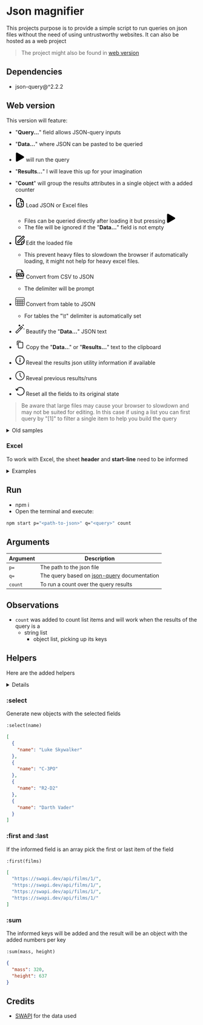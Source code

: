 # Json magnifier

This projects purpose is to provide a simple script to run queries on json files without the need of using untrustworthy websites. It can also be hosted as a web project

> The project might also be found in [web version](https://daniel-aragao.github.io/json-magnifier/)

## Dependencies

* json-query@^2.2.2

## Web version

<link rel="stylesheet" href="readme-style.css">

This version will feature:  

* "**Query...**" field allows JSON-query inputs
* "**Data...**" where JSON can be pasted to be queried
* <img src="./icons/play.png" class="iconReadme"/> will run the query
* "**Results...**" I will leave this up for your imagination
* "**Count**" will group the results attributes in a single object with a added counter

* <img src="./icons/file.png" class="iconReadme"/> Load JSON or Excel files
  * Files can be queried directly after loading it but pressing <img src="./icons/play.png" class="iconReadme"/>
  * The file will be ignored if the "**Data...**" field is not empty
* <img src="./icons/edit.png" class="iconReadme"/> Edit the loaded file
  * This prevent heavy files to slowdown the browser if automatically loading, it might not help for heavy excel files.
* <img src="./icons/csvfile.png" class="iconReadme"/> Convert from CSV to JSON
  * The delimiter will be prompt
* <img src="./icons/tabledb.png" class="iconReadme"/> Convert from table to JSON
  * For tables the "\t" delimiter is automatically set
* <img src="./icons/magic-wand.png" class="iconReadme"/> Beautify the "**Data...**" JSON text
* <img src="./icons/copy.png" class="iconReadme"/> Copy the "**Data..**." or "**Results...**" text to the clipboard
* <img src="./icons/information.png" class="iconReadme"/> Reveal the results json utility information if available
* <img src="./icons/clock.png" class="iconReadme"/> Reveal previous results/runs
* <img src="./icons/reset.png" class="iconReadme"/> Reset all the fields to its original state

> Be aware that large files may cause your browser to slowdown and may not be suited for editing. In this case if using a list you can first query by "[1]" to filter a single item to help you build the query

<details>
  <summary>Old samples</summary>

* Guide
  ![guide](/misc/imgs/guide.png)

* Sample of query
  ![guide](/misc/imgs/sample%201.png)
* Sample of `Count`
  ![guide](/misc/imgs/sample%202.png)

</details>

### Excel

To work with Excel, the sheet **header** and **start-line** need to be informed

<details>
  <summary> Examples </summary>

* **A** / **0**
  |   | A | B | C | D | E | F |
  |---|---|---|---|---|---|---|
  | 1 | h | e | a | d | e | r |
  | 2 | i | t | e | m | - | 1 |
  | 3 | i | t | e | m | - | 2 |
  | 4 | i | t | e | m | - | 3 |

* **B** / **0**
  |   | A | B | C | D | E | F | G |
  |---|---|---|---|---|---|---|---|
  | 1 |   | h | e | a | d | e | r |
  | 2 |   | i | t | e | m | - | 1 |
  | 3 |   | i | t | e | m | - | 2 |
  | 4 |   | i | t | e | m | - | 3 |

* **B** / **1**
  |   | A | B | C | D | E | F | G |
  |---|---|---|---|---|---|---|---|
  | 1 |   |   |   |   |   |   |   |
  | 2 |   | h | e | a | d | e | r |
  | 3 |   | i | t | e | m | - | 1 |
  | 4 |   | i | t | e | m | - | 2 |
  | 5 |   | i | t | e | m | - | 3 |

</details>

## Run

* npm i
* Open the terminal and execute:

```bash
npm start p="<path-to-json>" q="<query>" count
```

## Arguments

| Argument | Description |
|---|---|
| `p=` | The path to the json file |
| `q=` | The query based on [json-query](https://www.npmjs.com/package/json-query) documentation |
| `count` | To run a count over the query results |

## Observations

* `count` was added to count list items and will work when the results of the query is a  
  * string list  
    * object list, picking up its keys  

## Helpers

Here are the added helpers
<details>

```JSON
[
  {
    "name": "Luke Skywalker",
    "height": "172",
    "mass": "77",
    "hair_color": "blond",
    "skin_color": "fair",
    "eye_color": "blue",
    "birth_year": "19BBY",
    "gender": "male",
    "homeworld": "https://swapi.dev/api/planets/1/",
    "films": [
      "https://swapi.dev/api/films/1/",
      "https://swapi.dev/api/films/2/",
      "https://swapi.dev/api/films/3/",
      "https://swapi.dev/api/films/6/"
    ],
    "species": [],
    "vehicles": [
      "https://swapi.dev/api/vehicles/14/",
      "https://swapi.dev/api/vehicles/30/"
    ],
    "starships": [
      "https://swapi.dev/api/starships/12/",
      "https://swapi.dev/api/starships/22/"
    ],
    "created": "2014-12-09T13:50:51.644000Z",
    "edited": "2014-12-20T21:17:56.891000Z",
    "url": "https://swapi.dev/api/people/1/"
  },
  {
    "name": "C-3PO",
    "height": "167",
    "mass": "75",
    "hair_color": "n/a",
    "skin_color": "gold",
    "eye_color": "yellow",
    "birth_year": "112BBY",
    "gender": "n/a",
    "homeworld": "https://swapi.dev/api/planets/1/",
    "films": [
      "https://swapi.dev/api/films/1/",
      "https://swapi.dev/api/films/2/",
      "https://swapi.dev/api/films/3/",
      "https://swapi.dev/api/films/4/",
      "https://swapi.dev/api/films/5/",
      "https://swapi.dev/api/films/6/"
    ],
    "species": [
      "https://swapi.dev/api/species/2/"
    ],
    "vehicles": [],
    "starships": [],
    "created": "2014-12-10T15:10:51.357000Z",
    "edited": "2014-12-20T21:17:50.309000Z",
    "url": "https://swapi.dev/api/people/2/"
  },
  {
    "name": "R2-D2",
    "height": "96",
    "mass": "32",
    "hair_color": "n/a",
    "skin_color": "white, blue",
    "eye_color": "red",
    "birth_year": "33BBY",
    "gender": "n/a",
    "homeworld": "https://swapi.dev/api/planets/8/",
    "films": [
      "https://swapi.dev/api/films/1/",
      "https://swapi.dev/api/films/2/",
      "https://swapi.dev/api/films/3/",
      "https://swapi.dev/api/films/4/",
      "https://swapi.dev/api/films/5/",
      "https://swapi.dev/api/films/6/"
    ],
    "species": [
      "https://swapi.dev/api/species/2/"
    ],
    "vehicles": [],
    "starships": [],
    "created": "2014-12-10T15:11:50.376000Z",
    "edited": "2014-12-20T21:17:50.311000Z",
    "url": "https://swapi.dev/api/people/3/"
  },
  {
    "name": "Darth Vader",
    "height": "202",
    "mass": "136",
    "hair_color": "none",
    "skin_color": "white",
    "eye_color": "yellow",
    "birth_year": "41.9BBY",
    "gender": "male",
    "homeworld": "https://swapi.dev/api/planets/1/",
    "films": [
      "https://swapi.dev/api/films/1/",
      "https://swapi.dev/api/films/2/",
      "https://swapi.dev/api/films/3/",
      "https://swapi.dev/api/films/6/"
    ],
    "species": [],
    "vehicles": [],
    "starships": [
      "https://swapi.dev/api/starships/13/"
    ],
    "created": "2014-12-10T15:18:20.704000Z",
    "edited": "2014-12-20T21:17:50.313000Z",
    "url": "https://swapi.dev/api/people/4/"
  }
]
```

</details>

### :select

Generate new objects with the selected fields

```text
:select(name)
```

```JSON
[
  {
    "name": "Luke Skywalker"
  },
  {
    "name": "C-3PO"
  },
  {
    "name": "R2-D2"
  },
  {
    "name": "Darth Vader"
  }
]
```

### :first and :last

If the informed field is an array pick the first or last item of the field

```text
:first(films)
```

```JSON
[
  "https://swapi.dev/api/films/1/",
  "https://swapi.dev/api/films/1/",
  "https://swapi.dev/api/films/1/",
  "https://swapi.dev/api/films/1/"
]
```

### :sum

The informed keys will be added and the result will be an object with the added numbers per key

```text
:sum(mass, height)
```

```JSON
{
  "mass": 320,
  "height": 637
}
```


## Credits

* [SWAPI](https://swapi.dev/) for the data used  

